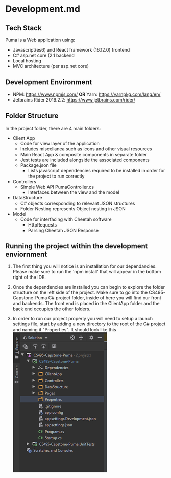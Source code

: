 # Development.md
## Tech Stack
Puma is a Web application using: 
* Javascript(es6) and React framework (16.12.0) frontend
* C# asp.net core (2.1 backend
* Local hosting
* MVC architecture (per asp.net core)

## Development Environment
* NPM: https://www.npmjs.com/ **OR** Yarn: https://yarnpkg.com/lang/en/
* Jetbrains Rider 2019.2.2: https://www.jetbrains.com/rider/

## Folder Structure
In the project folder, there are 4 main folders: 
* Client App 
	* Code for view layer of the application
	* Includes miscellanea such as icons and other visual resources
	* Main React App & composite components in separate folder
	* Jest tests are included alongside the associated components
	* Package.json file
		* Lists javascript dependencies required to be installed in order for the project to run correctly
* Controllers
	* Simple Web API PumaController.cs
		* Interfaces between the view and the model
* DataStructure
	* C# objects corresponding to relevant JSON structures
	* Folder Nesting represents Object nesting in JSON
* Model
	* Code for interfacing with Cheetah software
		* HttpRequests
		* Parsing Cheetah JSON Response
		
## Running the project within the development enviornment

1. The first thing you will notice is an installation for our dependancies. Please make sure to run the 'npm install' that will appear in the bottom right of the IDE.

2. Once the dependencies are installed you can begin to explore the folder structure on the left side of the project. Make sure to go into the CS495-Capstone-Puma C# project folder, inside of here you will find our front and backends. The front end is placed in the ClientApp folder and the back end occupies the other folders.

3. In order to run our project properly you will need to setup a launch settings file, start by adding a new directory to the root of the C# project and naming it "Properties". 
It should look like this 
![](Documentation/images/directory.png)
